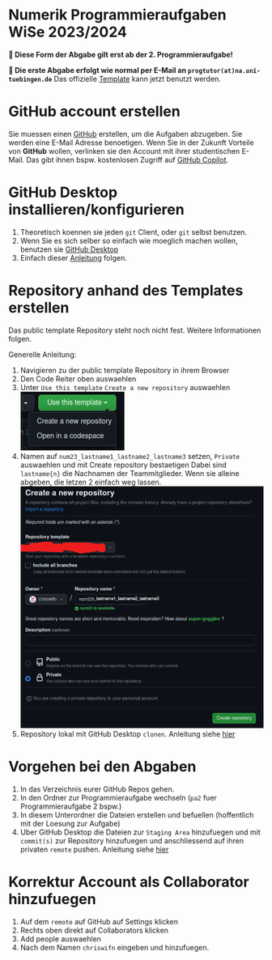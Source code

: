 # Numerik Programmieraufgaben WiSe 2023/2024

**🛑 Diese Form der Abgabe gilt erst ab der 2. Programmieraufgabe!**

**🛑 Die erste Abgabe erfolgt wie normal per E-Mail an `progtutor(at)na.uni-tuebingen.de`**
Das offizielle [Template](https://github.com/chriswifn/num23_pa1) kann jetzt benutzt werden.


# GitHub account erstellen
Sie muessen einen [GitHub](https://github.com) erstellen, um die Aufgaben abzugeben. Sie werden eine E-Mail Adresse benoetigen. Wenn Sie in der Zukunft Vorteile von **GitHub** wollen, verlinken sie den Account mit ihrer studentischen E-Mail. Das gibt ihnen bspw. kostenlosen Zugriff auf [GitHub Copilot](https://github.com/features/copilot).

# GitHub Desktop installieren/konfigurieren
1. Theoretisch koennen sie jeden `git` Client, oder `git` selbst benutzen.
1. Wenn Sie es sich selber so einfach wie moeglich machen wollen, benutzen sie [GitHub Desktop](https://desktop.github.com/)
1. Einfach dieser [Anleitung](https://docs.github.com/de/desktop/installing-and-authenticating-to-github-desktop/setting-up-github-desktop) folgen.

# Repository anhand des Templates erstellen
Das public template Repository steht noch nicht fest. Weitere Informationen folgen.

Generelle Anleitung:
1. Navigieren zu der public template Repository in ihrem Browser
1. Den Code Reiter oben auswaehlen
1. Unter `Use this template` `Create a new repository` auswaehlen
   ![](./assets/231103202605.png)
1. Namen auf `num23_lastname1_lastname2_lastname3` setzen, `Private` auswaehlen und mit Create repository bestaetigen
   Dabei sind `lastname{n}` die Nachnamen der Teammitglieder. Wenn sie alleine abgeben, die letzen 2 einfach weg lassen.
   ![](./assets/231103202908.png)
1. Repository lokal mit GitHub Desktop `clonen`. Anleitung siehe [hier](https://docs.github.com/de/desktop/adding-and-cloning-repositories/adding-a-repository-from-your-local-computer-to-github-desktop)

# Vorgehen bei den Abgaben
1. In das Verzeichnis eurer GitHub Repos gehen.
1. In den Ordner zur Programmieraufgabe wechseln (`pa2` fuer Programmieraufgabe 2 bspw.)
1. In diesem Unterordner die Dateien erstellen und befuellen (hoffentlich mit der Loesung zur Aufgabe)
1. Uber GitHub Desktop die Dateien zur `Staging Area` hinzufuegen und mit `commit(s)` zur Repository hinzufuegen und anschliessend auf ihren privaten `remote` pushen. Anleitung siehe [hier](https://wiki.idec.io/team_wiki/push/)

# Korrektur Account als Collaborator hinzufuegen
1. Auf dem `remote` auf GitHub auf Settings klicken
1. Rechts oben direkt auf Collaborators klicken
1. Add people auswaehlen
1. Nach dem Namen `chriswifn` eingeben und hinzufuegen.
